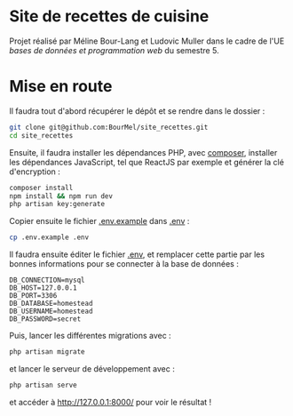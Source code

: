 Site de recettes de cuisine
===========================

Projet réalisé par Méline Bour-Lang et Ludovic Muller dans le cadre de
l'UE *bases de données et programmation web* du semestre 5.

# Mise en route

Il faudra tout d'abord récupérer le dépôt et se rendre dans le dossier :

```sh
git clone git@github.com:BourMel/site_recettes.git
cd site_recettes
```

Ensuite, il faudra installer les dépendances PHP, avec
[composer](https://getcomposer.org/), installer les dépendances JavaScript, tel
que ReactJS par exemple et générer la clé d'encryption :

```sh
composer install
npm install && npm run dev
php artisan key:generate
```

Copier ensuite le fichier [.env.example](/.env.example) dans [.env](/.env) :

```sh
cp .env.example .env
```

Il faudra ensuite éditer le fichier [.env](/.env), et remplacer cette partie
par les bonnes informations pour se connecter à la base de données :

```
DB_CONNECTION=mysql
DB_HOST=127.0.0.1
DB_PORT=3306
DB_DATABASE=homestead
DB_USERNAME=homestead
DB_PASSWORD=secret
```

Puis, lancer les différentes migrations avec :

```sh
php artisan migrate
```

et lancer le serveur de développement avec :

```sh
php artisan serve
```

et accéder à http://127.0.0.1:8000/ pour voir le résultat !
